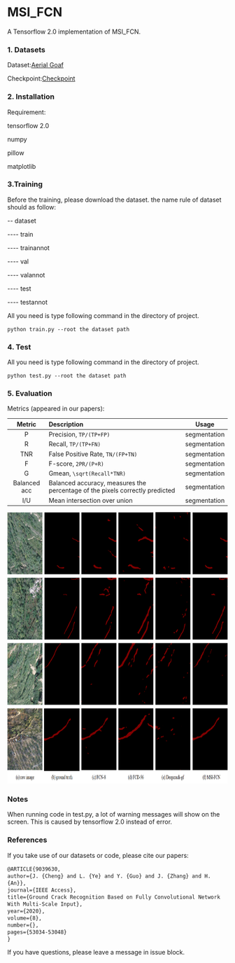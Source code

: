 # MSI_FCN
A Tensorflow 2.0 implementation of MSI_FCN.
### 1. Datasets
Dataset:[Aerial Goaf](https://drive.google.com/file/d/1vkI7ojrtDiA_O-Sf7N4EWecyPDGlHbL1/view?usp=sharing)

Checkpoint:[Checkpoint](https://drive.google.com/file/d/1PhCcRWw6jUzO1e3-hMem36MutOH9Iwet/view?usp=sharing)
### 2. Installation
Requirement:

tensorflow 2.0

numpy 

pillow 

matplotlib

### 3.Training
Before the training, please download the dataset. the name rule of dataset should as follow:

-- dataset

---- train

---- trainannot

---- val

---- valannot

---- test

---- testannot

All you need is type following command in the directory of project.
```
python train.py --root the dataset path
```

### 4. Test
All you need is type following command in the directory of project.
```
python test.py --root the dataset path
```

### 5. Evaluation

 Metrics (appeared in our papers):

 |Metric|Description|Usage|
 |:----:|:-----|:----:|
 |P|Precision, `TP/(TP+FP)`|segmentation|
 |R|Recall, `TP/(TP+FN)`|segmentation|
 |TNR|False Positive Rate, `TN/(FP+TN)`|segmentation|
 |F|F-score, `2PR/(P+R)`|segmentation|
 |G|Gmean, `\sqrt(Recall*TNR)`|segmentation|
 |Balanced acc|Balanced accuracy, measures the percentage of the pixels correctly predicted|segmentation|
 |I/U|Mean intersection over union|segmentation|
 
<img src="results_obstacle.png" alt="对比图" width="900" height="620"/>

### Notes
When running code in test.py, a lot of warning messages will show on the screen. This is caused by tensorflow 2.0 instead of error.

### References
If you take use of our datasets or code, please cite our papers:
```
@ARTICLE{9039630,  
author={J. {Cheng} and L. {Ye} and Y. {Guo} and J. {Zhang} and H. {An}},  
journal={IEEE Access},  
title={Ground Crack Recognition Based on Fully Convolutional Network With Multi-Scale Input},   
year={2020},  
volume={8},  
number={},  
pages={53034-53048}
}
```
If you have questions, please leave a message in issue block.
